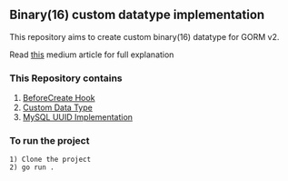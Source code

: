## Binary(16) custom datatype implementation

This repository aims to create custom binary(16) datatype for GORM v2.

Read [this](https://articles.wesionary.team/implementation-of-uuid-and-binary-16-in-gorm-v2-1c329c352c91) medium article for full explanation

### This Repository contains

1. [BeforeCreate Hook ](https://gorm.io/docs/hooks.html#Creating-an-object)
2. [Custom Data Type](https://gorm.io/docs/data_types.html#Implements-Customized-Data-Type)
3. [MySQL UUID Implementation](https://mysqlserverteam.com/mysql-8-0-uuid-support/)
### To run the project
```
1) Clone the project
2) go run .
```
